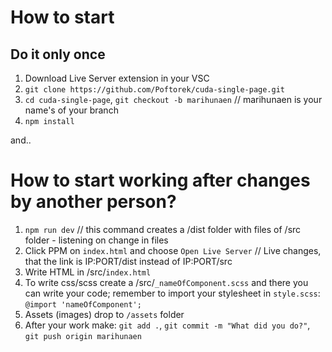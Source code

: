 # How to start
## Do it only once
1. Download Live Server extension in your VSC
2. `git clone https://github.com/Poftorek/cuda-single-page.git`
3. `cd cuda-single-page`, `git checkout -b marihunaen` // marihunaen is your name's of your branch
4. `npm install`

and..

# How to start working after changes by another person?
1. `npm run dev` // this command creates a /dist folder with files of /src folder - listening on change in files
2. Click PPM on `index.html` and choose `Open Live Server` // Live changes, that the link is IP:PORT/dist instead of IP:PORT/src
3. Write HTML in /src/`index.html`
4. To write css/scss create a /src/`_nameOfComponent.scss` and there you can write your code; remember to import your stylesheet in `style.scss`: `@import 'nameOfComponent';`
5. Assets (images) drop to `/assets` folder
6. After your work make: `git add .`, `git commit -m "What did you do?"`, `git push origin marihunaen`
